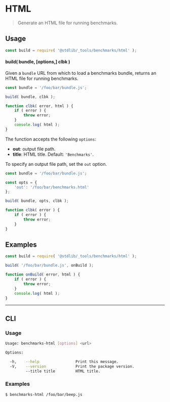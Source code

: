 <!--

@license Apache-2.0

Copyright (c) 2018 The Stdlib Authors.

Licensed under the Apache License, Version 2.0 (the "License");
you may not use this file except in compliance with the License.
You may obtain a copy of the License at

   http://www.apache.org/licenses/LICENSE-2.0

Unless required by applicable law or agreed to in writing, software
distributed under the License is distributed on an "AS IS" BASIS,
WITHOUT WARRANTIES OR CONDITIONS OF ANY KIND, either express or implied.
See the License for the specific language governing permissions and
limitations under the License.

-->

# HTML

> Generate an HTML file for running benchmarks.

<!-- Section to include introductory text. Make sure to keep an empty line after the intro `section` element and another before the `/section` close. -->

<section class="intro">

</section>

<!-- /.intro -->

<!-- Package usage documentation. -->

<section class="usage">

## Usage

```javascript
const build = require( '@stdlib/_tools/benchmarks/html' );
```

#### build( bundle, \[options,] clbk )

Given a `bundle` URL from which to load a benchmarks bundle, returns an HTML file for running benchmarks.

```javascript
const bundle = '/foo/bar/bundle.js';

build( bundle, clbk );

function clbk( error, html ) {
    if ( error ) {
        throw error;
    }
    console.log( html );
}
```

The function accepts the following `options`:

-   **out**: output file path.
-   **title**: HTML title. Default: `'Benchmarks'`.

To specify an output file path, set the `out` option.

```javascript
const bundle = '/foo/bar/bundle.js';

const opts = {
    'out': '/foo/bar/benchmarks.html'
};

build( bundle, opts, clbk );

function clbk( error ) {
    if ( error ) {
        throw error;
    }
}
```

</section>

<!-- /.usage -->

<!-- Package usage notes. Make sure to keep an empty line after the `section` element and another before the `/section` close. -->

<section class="notes">

</section>

<!-- /.notes -->

<!-- Package usage examples. -->

<section class="examples">

## Examples

<!-- eslint no-undef: "error" -->

```javascript
const build = require( '@stdlib/_tools/benchmarks/html' );

build( '/foo/bar/bundle.js', onBuild );

function onBuild( error, html ) {
    if ( error ) {
        throw error;
    }
    console.log( html );
}
```

</section>

<!-- /.examples -->

<!-- Section for describing a command-line interface. -->

* * *

<section class="cli">

## CLI

<!-- CLI usage documentation. -->

<section class="usage">

### Usage

```bash
Usage: benchmarks-html [options] <url>

Options:

  -h,    --help                Print this message.
  -V,    --version             Print the package version.
         --title title         HTML title.
```

</section>

<!-- /.usage -->

<!-- CLI usage notes. Make sure to keep an empty line after the `section` element and another before the `/section` close. -->

<section class="notes">

</section>

<!-- /.notes -->

<!-- CLI usage examples. -->

<section class="examples">

### Examples

```bash
$ benchmarks-html /foo/bar/beep.js
```

</section>

<!-- /.examples -->

</section>

<!-- /.cli -->

<!-- Section to include cited references. If references are included, add a horizontal rule *before* the section. Make sure to keep an empty line after the `section` element and another before the `/section` close. -->

<section class="references">

</section>

<!-- /.references -->

<!-- Section for related `stdlib` packages. Do not manually edit this section, as it is automatically populated. -->

<section class="related">

</section>

<!-- /.related -->

<!-- Section for all links. Make sure to keep an empty line after the `section` element and another before the `/section` close. -->

<section class="links">

</section>

<!-- /.links -->

